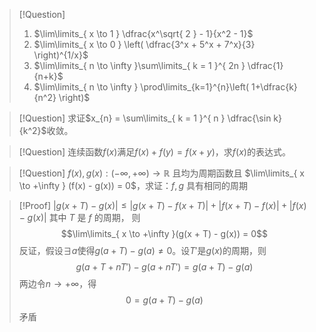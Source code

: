 > [!Question]
> 1. $\lim\limits_{ x \to 1 } \dfrac{x^\sqrt{ 2 } - 1}{x^2 - 1}$
> 2. $\lim\limits_{ x \to 0 } \left( \dfrac{3^x + 5^x + 7^x}{3} \right)^{1/x}$
> 3. $\lim\limits_{ n \to \infty }\sum\limits_{ k = 1 }^{ 2n } \dfrac{1}{n+k}$
> 4. $\lim\limits_{ n \to \infty } \prod\limits_{k=1}^{n}\left( 1+\dfrac{k}{n^2} \right)$



> [!Question]
> 求证$x_{n} = \sum\limits_{ k = 1 }^{ n } \dfrac{\sin k}{k^2}$收敛。



> [!Question]
> 连续函数$f(x)$满足$f(x)+f(y) = f(x+y)$，求$f(x)$的表达式。



> [!Question]
> $f(x), g(x): (-\infty, +\infty) \to \mathbb{R}$ 且均为周期函数且 $\lim\limits_{ x \to +\infty } (f(x) - g(x)) = 0$，求证：$f, g$ 具有相同的周期

> [!Proof]
> $|g(x + T) - g(x)| \leq |g(x + T) - f(x + T)| + |f(x + T) - f(x)| + |f(x) - g(x)|$ 其中 $T$ 是 $f$ 的周期， 则
> $$\lim\limits_{ x \to +\infty }(g(x + T) - g(x)) = 0$$
> 反证，假设$\exists a$使得$g(a+T)-g(a) \neq 0$。设$T'$是$g(x)$的周期，则
> $$g(a+T+nT')-g(a+nT') = g(a+T) - g(a)$$
> 两边令$n \to +\infty$，得
> $$0 = g(a+T) - g(a)$$
> 矛盾







